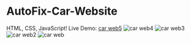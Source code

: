 # AutoFix-Car-Website
HTML, CSS, JavaScript!
Live Demo:
[car web5](https://github.com/LunaBlazee/AutoFix-Car-Website/assets/162085668/7770100f-c1d6-4ae6-abca-6fc3c6e8692d)
![car web4](https://github.com/LunaBlazee/AutoFix-Car-Website/assets/162085668/db040ec8-211f-4555-9f39-3de3027a5442)
![car web3](https://github.com/LunaBlazee/AutoFix-Car-Website/assets/162085668/0aa88138-0b56-4c7f-b95d-0f38e3f51b23)
![car web2](https://github.com/LunaBlazee/AutoFix-Car-Website/assets/162085668/154306e8-8680-4747-b505-4f65a5c4edab)
![car web](https://github.com/LunaBlazee/AutoFix-Car-Website/assets/162085668/a2af4127-a9da-421a-9f50-f2131b0b97b6)

